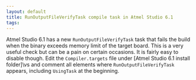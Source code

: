 ```yaml
---
layout: default
title: RunOutputFileVerifyTask compile task in Atmel Studio 6.1
tags:
---
```


Atmel Studio 6.1 has a new `RunOutputFileVerifyTask` task that fails the build when the binary exceeds memory limit of the target board. This is a very useful check but can be a pain on certain occasions. It is fairly easy to disable though. Edit the `Compiler.targets` file under [Atmel Studio 6.1 install folder]\vs and comment all elements where `RunOutputFileVerifyTask` appears, including `UsingTask` at the beginning.
